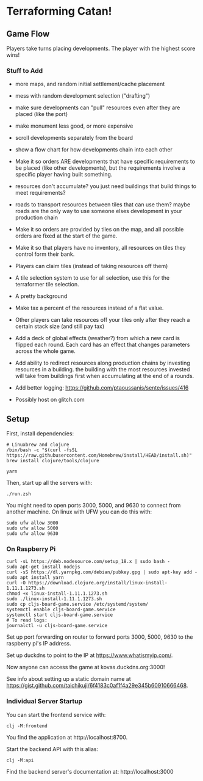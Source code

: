 # Terraforming Catan!

## Game Flow

Players take turns placing developments.  The player with the highest score wins!

### Stuff to Add

 - more maps, and random initial settlement/cache placement
 - mess with random development selection ("drafting")
 - make sure developments can "pull" resources even after they are placed (like the port)
 - make monument less good, or more expensive
 - scroll developments separately from the board
 - show a flow chart for how developments chain into each other
 - Make it so orders ARE developments that have specific requirements to be
   placed (like other developments), but the requirements involve a specific
   player having built something.
 - resources don't accumulate?
   you just need buildings that build things to meet requirements?
 - roads to transport resources between tiles that can use them?
   maybe roads are the only way to use someone elses development in your
   production chain
 - Make it so orders are provided by tiles on the map, and all possible orders
   are fixed at the start of the game.
 - Make it so that players have no inventory, all resources on tiles they
   control form their bank.
 - Players can claim tiles (instead of taking resources off them)
 - A tile selection system to use for all selection, use this for the
   terraformer tile selection.
 - A pretty background
 - Make tax a percent of the resources instead of a flat value.
 - Other players can take resources off your tiles only after they reach a certain stack size (and still pay tax)
 - Add a deck of global effects (weather?) from which a new card is flipped each
   round.
   Each card has an effect that changes parameters across the whole game.

 - Add ability to redirect resources along production chains by investing
   resources in a building.
   the building with the most resources invested will take from buildings first
   when accumulating at the end of a rounds.
 - Add better logging: https://github.com/ptaoussanis/sente/issues/416
 - Possibly host on glitch.com

## Setup

First, install dependencies:

    # Linuxbrew and clojure
    /bin/bash -c "$(curl -fsSL https://raw.githubusercontent.com/Homebrew/install/HEAD/install.sh)"
    brew install clojure/tools/clojure

    yarn

Then, start up all the servers with:

    ./run.zsh

You might need to open ports 3000, 5000, and 9630 to connect from another
machine.
On linux with UFW you can do this with:

```
sudo ufw allow 3000
sudo ufw allow 5000
sudo ufw allow 9630
```

### On Raspberry Pi

```
curl -sL https://deb.nodesource.com/setup_18.x | sudo bash -
sudo apt-get install nodejs
curl -sS https://dl.yarnpkg.com/debian/pubkey.gpg | sudo apt-key add -
sudo apt install yarn
curl -O https://download.clojure.org/install/linux-install-1.11.1.1273.sh
chmod +x linux-install-1.11.1.1273.sh
sudo ./linux-install-1.11.1.1273.sh
sudo cp cljs-board-game.service /etc/systemd/system/
systemctl enable cljs-board-game.service
systemctl start cljs-board-game.service
# To read logs:
journalctl -u cljs-board-game.service
```

Set up port forwarding on router to forward ports 3000, 5000, 9630 to the
raspberry pi's IP address.

Set up duckdns to point to the IP at https://www.whatismyip.com/.

Now anyone can access the game at kovas.duckdns.org:3000!

See info about setting up a static domain name at
https://gist.github.com/taichikuji/6f4183c0af1f4a29e345b60910666468.

### Individual Server Startup

You can start the frontend service with:

    clj -M:frontend

You find the application at http://localhost:8700.

Start the backend API with this alias:

    clj -M:api

Find the backend server's documentation at: http://localhost:3000
